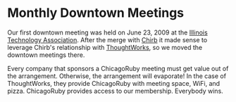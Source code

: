 Monthly Downtown Meetings
==

Our first downtown meeting was held on June 23, 2009 at the [Illinois Technology Association](http://illinoistech.org). After the merge with [Chirb](http://chirb.org) it made sense to leverage Chirb's relationship with [ThoughtWorks](http://thoughtworks.com), so we moved the downtown meetings there.

Every company that sponsors a ChicagoRuby meeting must get value out of the arrangement. Otherwise, the arrangement will evaporate! In the case of ThoughtWorks, they provide ChicagoRuby with meeting space, WiFi, and pizza. ChicagoRuby provides access to our membership. Everybody wins.
